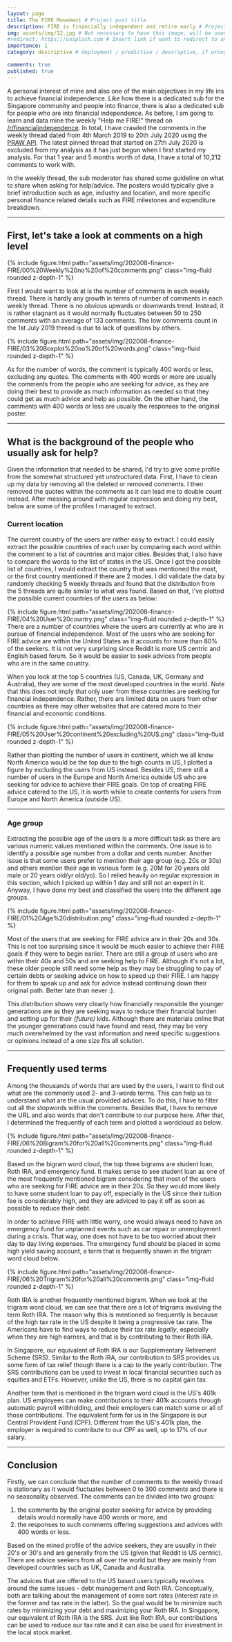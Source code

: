 ```yaml
---
layout: page
title: The FIRE Movement # Project post title
description: FIRE is financially independent and retire early # Project post description
img: assets/img/12.jpg # Not necessary to have this image, will be used as thumbnail
#redirect: https://unsplash.com # Insert link if want to redirect to another website, else ignore/remove this.
importance: 1
category: descriptive # deployment / predictive / descriptive, if wrong category, the post won't be posted

comments: true
published: true
---
```



A personal interest of mine and also one of the main objectives in my life ins to achieve financial independence. Like how there is a dedicated sub for the Singapore community and people into finance, there is also a dedicated sub for people who are into financial independence. As before, I am going to learn and data mine the weekly "Help me FIRE!" thread on [/r/financialindependence](https://old.reddit.com/r/financialindependence/). In total, I have crawled the comments in the weekly thread dated from 4th March 2019 to 20th July 2020 using the [PRAW API](https://praw.readthedocs.io/en/latest/). The latest pinned thread that started on 27th July 2020 is excluded from my analysis as it has just begun when I first started my analysis. For that 1 year and 5 months worth of data, I have a total of 10,212 comments to work with.

In the weekly thread, the sub moderator has shared some guideline on what to share when asking for help/advice. The posters would typically give a brief introduction such as age, industry and location, and more specific personal finance related details such as FIRE milestones and expenditure breakdown.

<hr>

## First, let's take a look at comments on a high level

<div class="row mt-3">
    <div class="col-sm mt-3 mt-md-0">
        {% include figure.html path="assets/img/202008-finance-FIRE/00%20Weekly%20no%20of%20comments.png" class="img-fluid rounded z-depth-1" %}
    </div>
</div>

First I would want to look at is the number of comments in each weekly thread. There is hardly any growth in terms of number of comments in each weekly thread. There is no obvious upwards or downwards trend. Instead, it is rather stagnant as it would normally fluctuates between 50 to 250 comments with an average of 133 comments. The low comments count in the 1st July 2019 thread is due to lack of questions by others.

<div class="row mt-3">
    <div class="col-sm mt-3 mt-md-0">
        {% include figure.html path="assets/img/202008-finance-FIRE/03%20Boxplot%20no%20of%20words.png" class="img-fluid rounded z-depth-1" %}
    </div>
</div>

As for the number of words, the comment is typically 400 words or less, excluding any quotes. The comments with 400 words or more are usually the comments from the people who are seeking for advice, as they are doing their best to provide as much information as needed so that they could get as much advice and help as possible. On the other hand, the comments with 400 words or less are usually the responses to the original poster. 

<hr>

## What is the background of the people who usually ask for help?
Given the information that needed to be shared, I'd try to give some profile from the somewhat structured yet unstructured data. First, I have to clean up my data by removing all the deleted or removed comments. I then removed the quotes within the comments as it can lead me to double count instead. After messing around with regular expression and doing my best, below are some of the profiles I managed to extract.

### Current location
The current country of the users are rather easy to extract. I could easily extract the possible countries of each user by comparing each word within the comment to a list of countries and major cities. Besides that, I also have to compare the words to the list of states in the US. Once I got the possible list of countries, I would extract the country that was mentioned the most, or the first country mentioned if there are 2 modes. I did validate the data by randomly checking 5 weekly threads and found that the distribution from the 5 threads are quite similar to what was found. Based on that, I've plotted the possible current countries of the users as below:

<div class="row mt-3">
    <div class="col-sm mt-3 mt-md-0">
        {% include figure.html path="assets/img/202008-finance-FIRE/04%20User%20country.png" class="img-fluid rounded z-depth-1" %}
    </div>
</div>
There are a number of countries where the users are currently at who are in pursue of financial independence. Most of the users who are seeking for FIRE advice are within the United States as it accounts for more than 80% of the seekers. It is not very surprising since Reddit is more US centric and English based forum. So it would be easier to seek advices from people who are in the same country.

When you look at the top 5 countries (US, Canada, UK, Germany and Australia), they are some of the most developed countries in the world. Note that this does not imply that only user from these countries are seeking for financial independence. Rather, there are limited data on users from other countries as there may other websites that are catered more to their financial and economic conditions. 

<div class="row mt-3">
    <div class="col-sm mt-3 mt-md-0">
        {% include figure.html path="assets/img/202008-finance-FIRE/05%20User%20continent%20excluding%20US.png" class="img-fluid rounded z-depth-1" %}
    </div>
</div>

Rather than plotting the number of users in continent, which we all know North America would be the top due to the high counts in US, I plotted a figure by excluding the users from US instead. Besides US, there still a number of users in the Europe and North America outside US who are seeking for advice to achieve their FIRE goals. On top of creating FIRE advice catered to the US, it is worth while to create contents for users from Europe and North America (outside US).

<hr>

### Age group
Extracting the possible age of the users is a more difficult task as there are various numeric values mentioned within the comments. One issue is to identify a possible age number from a dollar and cents number. Another issue is that some users prefer to mention their age group (e.g. 20s or 30s) and others mention their age in various form (e.g. 20M for 20 years old male or 20 years old/yr old/yo). So I relied heavily on regular expression in this section, which I picked up within 1 day and still not an expert in it. Anyway, I have done my best and classified the users into the different age groups.

<div class="row mt-3">
    <div class="col-sm mt-3 mt-md-0">
        {% include figure.html path="assets/img/202008-finance-FIRE/01%20Age%20distribution.png" class="img-fluid rounded z-depth-1" %}
    </div>
</div>

Most of the users that are seeking for FIRE advice are in their 20s and 30s. This is not too surprising since it would be much easier to achieve their FIRE goals if they were to begin earlier. There are still a group of users who are within their 40s and 50s and are seeking help to FIRE. Although it's not a lot, these older people still need some help as they may be struggling to pay of certain debts or seeking advice on how to speed up their FIRE. I am happy for them to speak up and ask for advice instead continuing down their original path. Better late than never :).

This distribution shows very clearly how financially responsible the younger generations are as they are seeking ways to reduce their financial burden and setting up for their _(future)_ kids. Although there are materials online that the younger generations could have found and read, they may be very much overwhelmed by the vast information and need specific suggestions or opinions instead of a one size fits all solution.

<hr>

## Frequently used terms
Among the thousands of words that are used by the users, I want to find out what are the commonly used 2- and 3-words terms. This can help us to understand what are the usual provided advices. To do this, I have to filter out all the stopwords within the comments. Besides that, I have to remove the URL and also words that don't contribute to our purpose here. After that, I determined the frequently of each term and plotted a wordcloud as below.

<div class="row mt-3">
    <div class="col-sm mt-3 mt-md-0">
        {% include figure.html path="assets/img/202008-finance-FIRE/06%20Bigram%20for%20all%20comments.png" class="img-fluid rounded z-depth-1" %}
    </div>
</div>


Based on the bigram word cloud, the top three bigrams are student loan, Roth IRA, and emergency fund. It makes sense to see student loan as one of the most frequently mentioned bigram considering that most of the users who are seeking for FIRE advice are in their 20s. So they would more likely to have some student loan to pay off, especially in the US since their tuition fee is considerably high, and they are adviced to pay it off as soon as possible to reduce their debt. 

In order to achieve FIRE with little worry, one would always need to have an emergency fund for unplanned events such as car repair or unemployment during a crisis. That way, one does not have to be too worried about their day to day living expenses. The emergency fund should be placed in some high yield saving account, a term that is frequently shown in the trigram word cloud below.

<div class="row mt-3">
    <div class="col-sm mt-3 mt-md-0">
        {% include figure.html path="assets/img/202008-finance-FIRE/06%20Trigram%20for%20all%20comments.png" class="img-fluid rounded z-depth-1" %}
    </div>
</div>

Roth IRA is another frequently mentioned bigram. When we look at the trigram word cloud, we can see that there are a lot of trigrams involving the term Roth IRA. The reason why this is mentioned so frequently is because of the high tax rate in the US despite it being a progressive tax rate. The Americans have to find ways to reduce their tax rate _legally_, especially when they are high earners, and that is by contributing to their Roth IRA. 

In Singapore, our equivalent of Roth IRA is our Supplementary Retirement Scheme (SRS). Similar to the Roth IRA, our contribution to SRS provides us some form of tax relief though there is a cap to the yearly contribution. The SRS contributions can be used to invest in local financial securities such as equities and ETFs. However, unlike the US, there is no capital gain tax.

Another term that is mentioned in the trigram word cloud is the US's 401k plan. US employees can make contributions to their 401k accounts through automatic payroll withholding, and their employers can match some or all of those contributions. The equivalent form for us in the Singapore is our Central Provident Fund (CPF). Different from the US's 401k plan, the employer is required to contribute to our CPF as well, up to 17% of our salary. 

<hr>

## Conclusion

Firstly, we can conclude that the number of comments to the weekly thread is stationary as it would fluctuates between 0 to 300 comments and there is no seasonality observed. The comments can be divided into two groups: 

1. the comments by the original poster seeking for advice by providing details would normally have 400 words or more, and 
1. the responses to such comments offering suggestions and advices with 400 words or less. 

Based on the mined profile of the advice seekers, they are usually in their 20's or 30's and are generally from the US (given that Reddit is US centric). There are advice seekers from all over the world but they are mainly from developed countries such as UK, Canada and Australia. 

The advices that are offered to the US based users typically revolves around the same issues - debt management and Roth IRA. Conceptually, both are talking about the management of some sort rates (interest rate in the former and tax rate in the latter). So the goal would be to minimize such rates by minimizing your debt and maximizing your Roth IRA. In Singapore, our equivalent of Roth IRA is the SRS. Just like Roth IRA, our contributions can be used to reduce our tax rate and it can also be used for investment in the local stock market. 